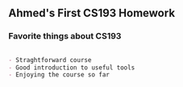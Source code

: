 ## Ahmed's First CS193 Homework

### Favorite things about CS193

```markdown

- Straghtforward course
- Good introduction to useful tools
- Enjoying the course so far

```
